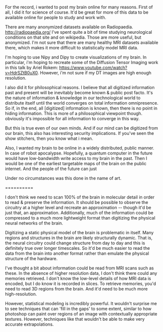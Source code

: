 For the record, i wanted to post my brain online for many reasons.  First of all, I did it for science of course.  It'd be great for more of this data to be available online for people to study and work with.

There are many anonymized datasets available on Radiopaedia. http://radiopaedia.org/ I've spent quite a bit of time studying neurological conditions on that site and on wikipedia. Those are more useful, but anonymized. I'm not sure that there are many healthy MRI datasets available there, which makes it more difficult to statistically model MRI data.  

I'm hoping to use Nipy and Dipy to create visualizations of my brain.  In particular, i'm hoping to recreate some of the Diffusion Tensor Imaging work in this talk by Ariel Rokem: https://www.youtube.com/watch?v=HdrSZtB0uX0.  However, i'm not sure if my DT images are high enough resolution.

I also did it for philosophical reasons. I believe that all digitized information past and present will be inevitably become known & public post facto. It's the nature of information & knowledge in our technological world to distribute itself until the world converges on total information omnipresence. So if, in the end, all [digitized] information is known, then there is no point in hiding information. This is more of a philosophical viewpoint though.  obviously it's impossible for all information to converge in this way.

But this is true even of our own minds. And if our mind can be digitized from our brain, this also has interesting security implications. If you've seen the show stitchers, then you know what i mean.

Also, I wanted my brain to be online in a widely distributed, public manner.  In case of robot apocalypse.  Hopefully, a quantum computer in the future would have low-bandwidth write access to my brain in the past.  Then I would be one of the earliest targetable maps of the brain on the public internet.  And the people of the future can just 


Under no circumstances was this done in the name of art.


==========

I don't think we need to scan 100% of the brain in molecular detail in order to read & preserve the information. It should be possible to observe the circuitry at a higher level and recreate an approximation -- though it'd be just that, an approximation. Additionally, much of the information could be compressed to a much more lightweight format than digitizing the physical neural networks of the brain.

Digitizing a static physical model of the brain is problematic in itself. Many regions and structures in the brain are likely structurally dynamic. That is, the neural circuitry could change structure from day to day and this is definitely true over longer timescales. So it'd be much easier to read the data from the brain into another format rather than emulate the physical structure of the hardware.

I've thought a bit about information could be read from MRI scans such as these. In the absence of higher resolution data, I don't think there could any memories retrieved. I don't know the low-level details of how MRI data is encoded, but I do know it is recorded in slices. To retrieve memories, you'd need to read 3D regions from the brain. And it'd need to be much more high-resolution.

However, statistical modeling is incredibly powerful. It wouldn't surprise me to see techniques that can 'fill in the gaps' to some extent, similar to how photoshop can paint over regions of an image with contextually appropriate textures.  However, techniques like that wouldn't be able to make very accurate extrapolations.

